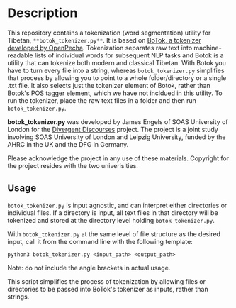 # Description

This repository contains a tokenization (word segmentation) utility for Tibetan, `**botok_tokenizer.py**`. It is based on [BoTok, a tokenizer developed by OpenPecha](https://github.com/OpenPecha/Botok). Tokenization separates raw text into machine-readable lists of individual words for subsequent NLP tasks and Botok is a utility that can tokenize both modern and classical Tibetan. With Botok you have to turn every file into a string, whereas `botok_tokenizer.py` simplifies that process by allowing you to point to a whole folder/directory or a single .txt file. It also selects just the tokenizer element of Botok, rather than Botok's POS tagger element, which we have not incldued in this utility. To run the tokenizer, place the raw text files in a folder and then run `botok_tokenizer.py`.

**botok_tokenizer.py** was developed by James Engels of SOAS University of London for the [Divergent Discourses](https://research.uni-leipzig.de/diverge/) project. The project is a joint study involving SOAS University of London and Leipzig University, funded by the AHRC in the UK and the DFG in Germany.

Please acknowledge the project in any use of these materials. Copyright for the project resides with the two univerisities. 

## Usage

`botok_tokenizer.py` is input agnostic, and can interpret either directories or individual files. If a directory is input, all text files in that directory will be tokenized and stored at the directory level holding `botok_tokenizer.py`. 

With `botok_tokenizer.py` at the same level of file structure as the desired input, call it from the command line with the following template:

`python3 botok_tokenizer.py <input_path> <output_path>`

Note: do not include the angle brackets in actual usage. 

This script simplifies the process of tokenization by allowing files or directories to be passed into BoTok's tokenizer as inputs, rather than strings.  
